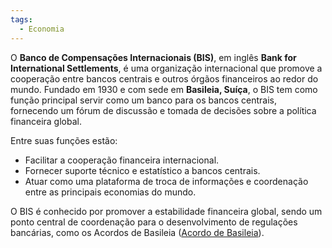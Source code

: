 ```yaml
---
tags:
  - Economia
---
```

O **Banco de Compensações Internacionais (BIS)**, em inglês **Bank for International Settlements**, é uma organização internacional que promove a cooperação entre bancos centrais e outros órgãos financeiros ao redor do mundo. Fundado em 1930 e com sede em **Basileia, Suíça**, o BIS tem como função principal servir como um banco para os bancos centrais, fornecendo um fórum de discussão e tomada de decisões sobre a política financeira global.

Entre suas funções estão:

- Facilitar a cooperação financeira internacional.
- Fornecer suporte técnico e estatístico a bancos centrais.
- Atuar como uma plataforma de troca de informações e coordenação entre as principais economias do mundo.

O BIS é conhecido por promover a estabilidade financeira global, sendo um ponto central de coordenação para o desenvolvimento de regulações bancárias, como os Acordos de Basileia ([Acordo de Basileia](Acordo%20de%20Basileia.md)).